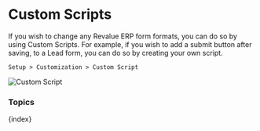 # Custom Scripts

If you wish to change any Revalue ERP form formats, you can do so by using Custom
Scripts. For example, if you wish to add a submit button after saving, to a
Lead form, you can do so by creating your own script.

`Setup > Customization > Custom Script`

<img alt="Custom Script" class="screenshot" src="/docs/assets/img/customize/custom-script-1.png">

### Topics

{index}
